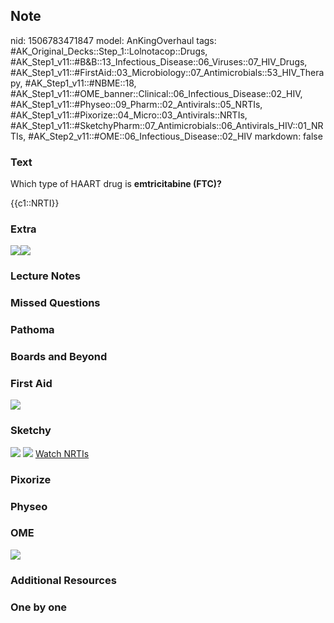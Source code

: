 ## Note
nid: 1506783471847
model: AnKingOverhaul
tags: #AK_Original_Decks::Step_1::Lolnotacop::Drugs, #AK_Step1_v11::#B&B::13_Infectious_Disease::06_Viruses::07_HIV_Drugs, #AK_Step1_v11::#FirstAid::03_Microbiology::07_Antimicrobials::53_HIV_Therapy, #AK_Step1_v11::#NBME::18, #AK_Step1_v11::#OME_banner::Clinical::06_Infectious_Disease::02_HIV, #AK_Step1_v11::#Physeo::09_Pharm::02_Antivirals::05_NRTIs, #AK_Step1_v11::#Pixorize::04_Micro::03_Antivirals::NRTIs, #AK_Step1_v11::#SketchyPharm::07_Antimicrobials::06_Antivirals_HIV::01_NRTIs, #AK_Step2_v11::#OME::06_Infectious_Disease::02_HIV
markdown: false

### Text
Which type of HAART drug is <b>emtricitabine (FTC)?</b>
<div>
  {{c1::NRTI}}
</div>

### Extra
<img src="paste-2400886719052.jpg"><img src=
"paste-11347303596422.jpg">

### Lecture Notes


### Missed Questions


### Pathoma


### Boards and Beyond


### First Aid
<img src="paste-541874548899843.jpg">

### Sketchy
<img src="paste-280701882597377.jpg"> <img src=
"paste-dbf47d765475b0c27662bdff2c386ab24adcacb2.png"> <a href=
"https://dashboard.sketchy.com/study/medical/courses/medical-pharmacology/units/medical-pharmacology-antimicrobials/videos/medical-pharmacology-antimicrobials-antivirals-hiv-nrtis?utm_source=anki&utm_medium=partnership&utm_campaign=february_update&utm_content=medical">
Watch NRTIs</a>

### Pixorize


### Physeo


### OME
<div class="ome-widget">
  <a href=
  "https://onlinemeded.org/spa/infectious-disease/hiv/acquire?ref=anki">
  <img src="_OME_AnkiFlashcards_Lesson_4.png"></a>
</div>

### Additional Resources


### One by one

